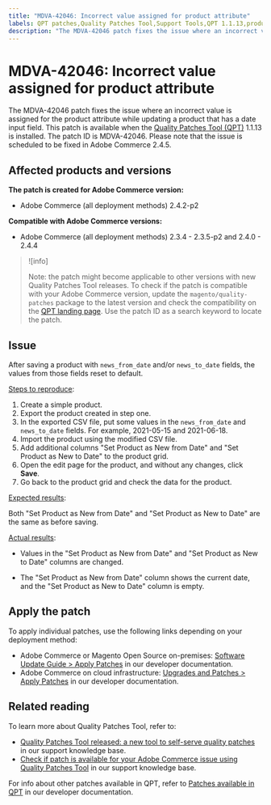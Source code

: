 ```yaml
---
title: "MDVA-42046: Incorrect value assigned for product attribute"
labels: QPT patches,Quality Patches Tool,Support Tools,QPT 1.1.13,product attribute,news from date,news to date,Magento,Adobe Commerce,cloud infrastructure,on-premises,2.3.4,2.3.4-p2,2.3.5,2.3.5-p1,2.3.5-p2,2.4.0,2.4.0-p1,2.4.1,2.4.1-p1,2.4.2,2.4.2-p1,2.4.2-p2,2.4.3,2.4.3-p1,2.4.4
description: "The MDVA-42046 patch fixes the issue where an incorrect value is assigned for the product attribute while updating a product that has a date input field. This patch is available when the [Quality Patches Tool (QPT)](https://support.magento.com/hc/en-us/articles/360047139492) 1.1.13 is installed. The patch ID is MDVA-42046. Please note that the issue is scheduled to be fixed in Adobe Commerce 2.4.5."
---
```


# MDVA-42046: Incorrect value assigned for product attribute

The MDVA-42046 patch fixes the issue where an incorrect value is assigned for the product attribute while updating a product that has a date input field. This patch is available when the [Quality Patches Tool (QPT)](https://support.magento.com/hc/en-us/articles/360047139492) 1.1.13 is installed. The patch ID is MDVA-42046. Please note that the issue is scheduled to be fixed in Adobe Commerce 2.4.5.

## Affected products and versions

**The patch is created for Adobe Commerce version:**

* Adobe Commerce (all deployment methods) 2.4.2-p2

**Compatible with Adobe Commerce versions:**

* Adobe Commerce (all deployment methods) 2.3.4 - 2.3.5-p2 and 2.4.0 - 2.4.4

>![info]
>
>Note: the patch might become applicable to other versions with new Quality Patches Tool releases. To check if the patch is compatible with your Adobe Commerce version, update the `magento/quality-patches` package to the latest version and check the compatibility on the [QPT landing page](https://devdocs.magento.com/quality-patches/tool.html#patch-grid). Use the patch ID as a search keyword to locate the patch.

## Issue

After saving a product with `news_from_date` and/or `news_to_date` fields, the values from those fields reset to default.

<ins>Steps to reproduce</ins>:

1. Create a simple product.
1. Export the product created in step one.
1. In the exported CSV file, put some values in the `news_from_date` and `news_to_date` fields. For example, 2021-05-15 and 2021-06-18.
1. Import the product using the modified CSV file.
1. Add additional columns "Set Product as New from Date" and "Set Product as New to Date" to the product grid.
1. Open the edit page for the product, and without any changes, click **Save**.
1. Go back to the product grid and check the data for the product.

<ins>Expected results</ins>:

Both "Set Product as New from Date" and "Set Product as New to Date" are the same as before saving.

<ins>Actual results</ins>:

* Values in the "Set Product as New from Date" and "Set Product as New to Date" columns are changed.

* The "Set Product as New from Date" column shows the current date, and the "Set Product as New to Date" column is empty.

## Apply the patch

To apply individual patches, use the following links depending on your deployment method:

* Adobe Commerce or Magento Open Source on-premises: [Software Update Guide > Apply Patches](https://devdocs.magento.com/guides/v2.4/comp-mgr/patching/mqp.html) in our developer documentation.
* Adobe Commerce on cloud infrastructure: [Upgrades and Patches > Apply Patches](https://devdocs.magento.com/cloud/project/project-patch.html) in our developer documentation.

## Related reading

To learn more about Quality Patches Tool, refer to:

* [Quality Patches Tool released: a new tool to self-serve quality patches](https://support.magento.com/hc/en-us/articles/360047139492) in our support knowledge base.
* [Check if patch is available for your Adobe Commerce issue using Quality Patches Tool](https://support.magento.com/hc/en-us/articles/360047125252) in our support knowledge base.

For info about other patches available in QPT, refer to [Patches available in QPT](https://devdocs.magento.com/quality-patches/tool.html#patch-grid) in our developer documentation.